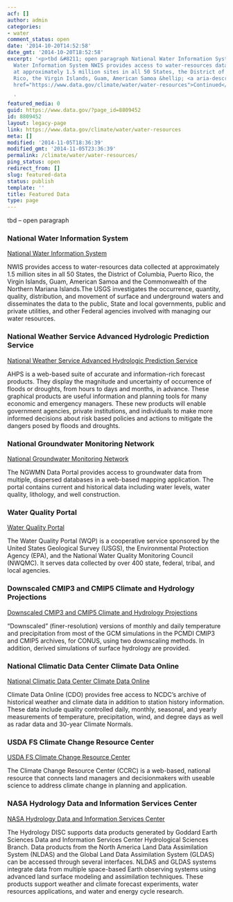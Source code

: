 ```yaml
---
acf: []
author: admin
categories:
- water
comment_status: open
date: '2014-10-20T14:52:58'
date_gmt: '2014-10-20T18:52:58'
excerpt: '<p>tbd &#8211; open paragraph National Water Information System National
  Water Information System NWIS provides access to water-resources data collected
  at approximately 1.5 million sites in all 50 States, the District of Columbia, Puerto
  Rico, the Virgin Islands, Guam, American Samoa &hellip; <a aria-describedby="post-title-8809452"
  href="https://www.data.gov/climate/water/water-resources">Continued</a></p>

  '
featured_media: 0
guid: https://www.data.gov/?page_id=8809452
id: 8809452
layout: legacy-page
link: https://www.data.gov/climate/water/water-resources
meta: []
modified: '2014-11-05T18:36:39'
modified_gmt: '2014-11-05T23:36:39'
permalink: /climate/water/water-resources/
ping_status: open
redirect_from: []
slug: featured-data
status: publish
template: ''
title: Featured Data
type: page
---
```

tbd – open paragraph


### National Water Information System


[National Water Information System](http://waterdata.usgs.gov/nwis)


NWIS provides access to water-resources data collected at approximately 1.5 million sites in all 50 States, the District of Columbia, Puerto Rico, the Virgin Islands, Guam, American Samoa and the Commonwealth of the Northern Mariana Islands.The USGS investigates the occurrence, quantity, quality, distribution, and movement of surface and underground waters and disseminates the data to the public, State and local governments, public and private utilities, and other Federal agencies involved with managing our water resources.


### National Weather Service Advanced Hydrologic Prediction Service


[National Weather Service Advanced Hydrologic Prediction Service](http://water.weather.gov/ahps/)


AHPS is a web-based suite of accurate and information-rich forecast products. They display the magnitude and uncertainty of occurrence of floods or droughts, from hours to days and months, in advance. These graphical products are useful information and planning tools for many economic and emergency managers. These new products will enable government agencies, private institutions, and individuals to make more informed decisions about risk based policies and actions to mitigate the dangers posed by floods and droughts.


### National Groundwater Monitoring Network


[National Groundwater Monitoring Network](http://cida.usgs.gov/ngwmn/)


The NGWMN Data Portal provides access to groundwater data from multiple, dispersed databases in a web-based mapping application. The portal contains current and historical data including water levels, water quality, lithology, and well construction.


### Water Quality Portal


[Water Quality Portal](http://www.waterqualitydata.us)


The Water Quality Portal (WQP) is a cooperative service sponsored by the United States Geological Survey (USGS), the Environmental Protection Agency (EPA), and the National Water Quality Monitoring Council (NWQMC). It serves data collected by over 400 state, federal, tribal, and local agencies.


### Downscaled CMIP3 and CMIP5 Climate and Hydrology Projections


[Downscaled CMIP3 and CMIP5 Climate and Hydrology Projections](http://gdo-dcp.ucllnl.org/downscaled_cmip_projections/dcpInterface.html)


“Downscaled” (finer-resolution) versions of monthly and daily temperature and precipitation from most of the GCM simulations in the PCMDI CMIP3 and CMIP5 archives, for CONUS, using two downscaling methods. In addition, derived simulations of surface hydrology are provided.


### National Climatic Data Center Climate Data Online


[National Climatic Data Center Climate Data Online](http://www.ncdc.noaa.gov/cdo-web/)


Climate Data Online (CDO) provides free access to NCDC’s archive of historical weather and climate data in addition to station history information. These data include quality controlled daily, monthly, seasonal, and yearly measurements of temperature, precipitation, wind, and degree days as well as radar data and 30-year Climate Normals.


### USDA FS Climate Change Resource Center


[USDA FS Climate Change Resource Center](http://www.fs.usda.gov/ccrc/)


The Climate Change Resource Center (CCRC) is a web-based, national resource that connects land managers and decisionmakers with useable science to address climate change in planning and application.


### NASA Hydrology Data and Information Services Center


[NASA Hydrology Data and Information Services Center](http://disc.sci.gsfc.nasa.gov/hydrology)


The Hydrology DISC supports data products generated by Goddard Earth Sciences Data and Information Services Center Hydrological Sciences Branch. Data products from the North America Land Data Assimilation System (NLDAS) and the Global Land Data Assimilation System (GLDAS) can be accessed through several interfaces. NLDAS and GLDAS systems integrate data from multiple space-based Earth observing systems using advanced land surface modeling and assimilation techniques. These products support weather and climate forecast experiments, water resources applications, and water and energy cycle research.


